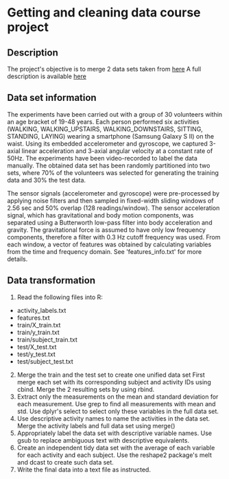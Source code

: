 # Getting and cleaning data course project

## Description
The project's objective is to merge 2 data sets taken from [here](https://d396qusza40orc.cloudfront.net/getdata%2Fprojectfiles%2FUCI%20HAR%20Dataset.zip)
A full description is available [here](http://archive.ics.uci.edu/ml/datasets/Human+Activity+Recognition+Using+Smartphones)

## Data set information
The experiments have been carried out with a group of 30 volunteers within an age bracket of 19-48 years. Each person performed six activities (WALKING, WALKING_UPSTAIRS, WALKING_DOWNSTAIRS, SITTING, STANDING, LAYING) wearing a smartphone (Samsung Galaxy S II) on the waist. Using its embedded accelerometer and gyroscope, we captured 3-axial linear acceleration and 3-axial angular velocity at a constant rate of 50Hz. The experiments have been video-recorded to label the data manually. The obtained data set has been randomly partitioned into two sets, where 70% of the volunteers was selected for generating the training data and 30% the test data. 

The sensor signals (accelerometer and gyroscope) were pre-processed by applying noise filters and then sampled in fixed-width sliding windows of 2.56 sec and 50% overlap (128 readings/window). The sensor acceleration signal, which has gravitational and body motion components, was separated using a Butterworth low-pass filter into body acceleration and gravity. The gravitational force is assumed to have only low frequency components, therefore a filter with 0.3 Hz cutoff frequency was used. From each window, a vector of features was obtained by calculating variables from the time and frequency domain. See 'features_info.txt' for more details. 

## Data transformation
1. Read the following files into R:
* activity_labels.txt
* features.txt
* train/X_train.txt
* train/y_train.txt
* train/subject_train.txt
* test/X_test.txt
* test/y_test.txt
* test/subject_test.txt
2. Merge the train and the test set to create one unified data set
First merge each set with its corresponding subject and activity IDs using cbind.
Merge the 2 resulting sets by using rbind.
3. Extract only the measurements on the mean and standard deviation for each measurement.
Use grep to find all measurements with mean and std.
Use dplyr's select to select only these variables in the full data set.
4. Use descriptive activity names to name the activities in the data set.
Merge the activity labels and full data set using merge()
5. Appropriately label the data set with descriptive variable names.
Use gsub to replace ambiguous text with descriptive equivalents.
6. Create an independent tidy data set with the average of each variable for each activity and each subject.
Use the reshape2 package's melt and dcast to create such data set.
7. Write the final data into a text file as instructed.

